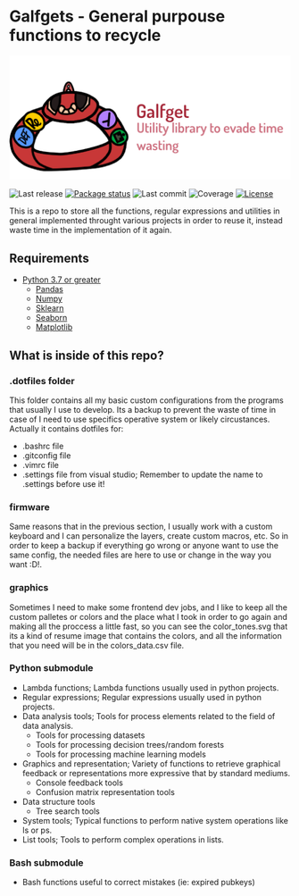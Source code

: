 # Galfgets - General purpouse functions to recycle

![A beautiful belt with some much medals](resources/Galfget.png)

![Last release](https://img.shields.io/badge/Last%20release-SpiderSnake-ff065c)
[![Package status](https://img.shields.io/badge/Package%20status-up%20to%20date!-blue)](https://github.com/AlfonsoBarragan/Galfgets)
![Last commit](https://img.shields.io/github/last-commit/AlfonsoBarragan/Galfgets)
![Coverage](https://img.shields.io/badge/Coverage-100%25-39b272)
[![License](https://img.shields.io/badge/License-GNU-brightgreen)](https://github.com/AlfonsoBarragan/Galfgets/blob/main/LICENSE)

This is a repo to store all the functions, regular expressions and utilities in general implemented throught various projects in order to reuse it, instead waste time in the implementation of it again.

## Requirements
* [Python 3.7 or greater](https://www.python.org/)
    * [Pandas](https://pandas.pydata.org/)
    * [Numpy](https://numpy.org/)
    * [Sklearn](https://scikit-learn.org/stable/)
    * [Seaborn](https://seaborn.pydata.org/)
    * [Matplotlib](https://matplotlib.org/)

## What is inside of this repo?
### .dotfiles folder
This folder contains all my basic custom configurations from the programs that usually I use to develop.
Its a backup to prevent the waste of time in case of I need to use specifics operative system or likely circustances.
Actually it contains dotfiles for:
* .bashrc file
* .gitconfig file
* .vimrc file
* .settings file from visual studio; Remember to update the name to .settings before use it!

### firmware
Same reasons that in the previous section, I usually work with a custom keyboard and I can 
personalize the layers, create custom macros, etc. So in order to keep a backup if everything
go wrong or anyone want to use the same config, the needed files are here to use or change in
the way you want :D!.

### graphics
Sometimes I need to make some frontend dev jobs, and I like to keep all the custom 
palletes or colors and the place what I took in order to go again and making all the 
proccess a little fast, so you can see the color_tones.svg that its a kind of resume image
that contains the colors, and all the information that you need will be in the colors_data.csv file.

### Python submodule
* Lambda functions; Lambda functions usually used in python projects.
* Regular expressions; Regular expressions usually used in python projects.
* Data analysis tools; Tools for process elements related to the field of data analysis.    
    * Tools for processing datasets
    * Tools for processing decision trees/random forests
    * Tools for processing machine learning models
* Graphics and representation; Variety of functions to retrieve graphical feedback or representations more expressive that by standard mediums.
    * Console feedback tools
    * Confusion matrix representation tools
* Data structure tools
    * Tree search tools
* System tools; Typical functions to perform native system operations like ls or ps. 
* List tools; Tools to perform complex operations in lists.

### Bash submodule
* Bash functions useful to correct mistakes (ie: expired pubkeys)
